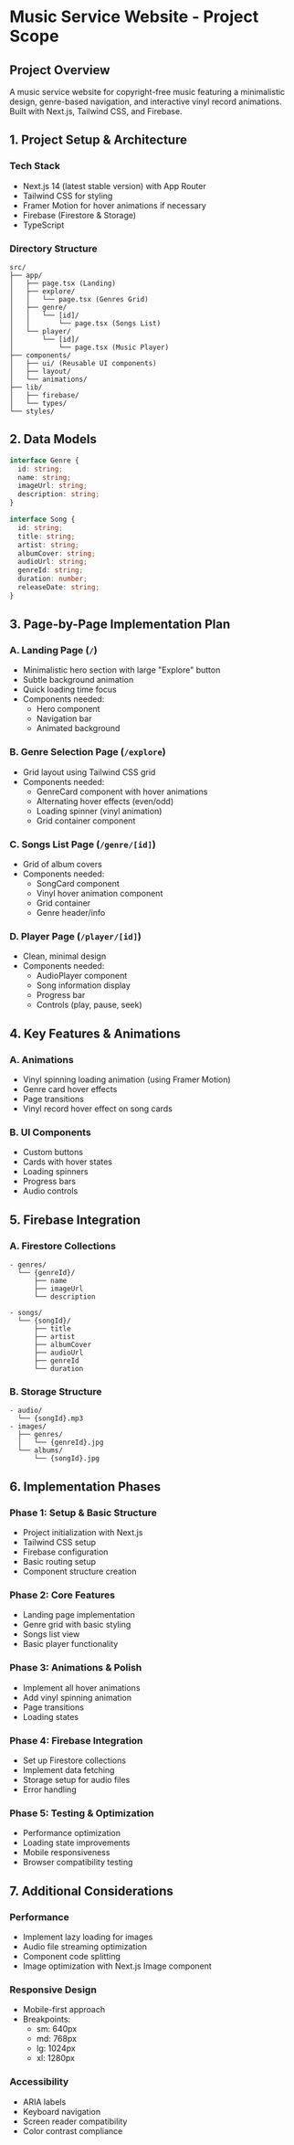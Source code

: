 # Music Service Website - Project Scope

## Project Overview
A music service website for copyright-free music featuring a minimalistic design, genre-based navigation, and interactive vinyl record animations. Built with Next.js, Tailwind CSS, and Firebase.

## 1. Project Setup & Architecture

### Tech Stack
- Next.js 14 (latest stable version) with App Router
- Tailwind CSS for styling
- Framer Motion for hover animations if necessary
- Firebase (Firestore & Storage)
- TypeScript

### Directory Structure
```
src/
├── app/
│   ├── page.tsx (Landing)
│   ├── explore/
│   │   └── page.tsx (Genres Grid)
│   ├── genre/
│   │   └── [id]/
│   │       └── page.tsx (Songs List)
│   └── player/
│       └── [id]/
│           └── page.tsx (Music Player)
├── components/
│   ├── ui/ (Reusable UI components)
│   ├── layout/
│   └── animations/
├── lib/
│   ├── firebase/
│   └── types/
└── styles/
```

## 2. Data Models

```typescript
interface Genre {
  id: string;
  name: string;
  imageUrl: string;
  description: string;
}

interface Song {
  id: string;
  title: string;
  artist: string;
  albumCover: string;
  audioUrl: string;
  genreId: string;
  duration: number;
  releaseDate: string;
}
```

## 3. Page-by-Page Implementation Plan

### A. Landing Page (`/`)
- Minimalistic hero section with large "Explore" button
- Subtle background animation
- Quick loading time focus
- Components needed:
  - Hero component
  - Navigation bar
  - Animated background

### B. Genre Selection Page (`/explore`)
- Grid layout using Tailwind CSS grid
- Components needed:
  - GenreCard component with hover animations
  - Alternating hover effects (even/odd)
  - Loading spinner (vinyl animation)
  - Grid container component

### C. Songs List Page (`/genre/[id]`)
- Grid of album covers
- Components needed:
  - SongCard component
  - Vinyl hover animation component
  - Grid container
  - Genre header/info

### D. Player Page (`/player/[id]`)
- Clean, minimal design
- Components needed:
  - AudioPlayer component
  - Song information display
  - Progress bar
  - Controls (play, pause, seek)

## 4. Key Features & Animations

### A. Animations
- Vinyl spinning loading animation (using Framer Motion)
- Genre card hover effects
- Page transitions
- Vinyl record hover effect on song cards

### B. UI Components
- Custom buttons
- Cards with hover states
- Loading spinners
- Progress bars
- Audio controls

## 5. Firebase Integration

### A. Firestore Collections
```
- genres/
  └── {genreId}/
      ├── name
      ├── imageUrl
      └── description

- songs/
  └── {songId}/
      ├── title
      ├── artist
      ├── albumCover
      ├── audioUrl
      ├── genreId
      └── duration
```

### B. Storage Structure
```
- audio/
  └── {songId}.mp3
- images/
  ├── genres/
  │   └── {genreId}.jpg
  └── albums/
      └── {songId}.jpg
```

## 6. Implementation Phases

### Phase 1: Setup & Basic Structure
- Project initialization with Next.js
- Tailwind CSS setup
- Firebase configuration
- Basic routing setup
- Component structure creation

### Phase 2: Core Features
- Landing page implementation
- Genre grid with basic styling
- Songs list view
- Basic player functionality

### Phase 3: Animations & Polish
- Implement all hover animations
- Add vinyl spinning animation
- Page transitions
- Loading states

### Phase 4: Firebase Integration
- Set up Firestore collections
- Implement data fetching
- Storage setup for audio files
- Error handling

### Phase 5: Testing & Optimization
- Performance optimization
- Loading state improvements
- Mobile responsiveness
- Browser compatibility testing

## 7. Additional Considerations

### Performance
- Implement lazy loading for images
- Audio file streaming optimization
- Component code splitting
- Image optimization with Next.js Image component

### Responsive Design
- Mobile-first approach
- Breakpoints:
  - sm: 640px
  - md: 768px
  - lg: 1024px
  - xl: 1280px

### Accessibility
- ARIA labels
- Keyboard navigation
- Screen reader compatibility
- Color contrast compliance 